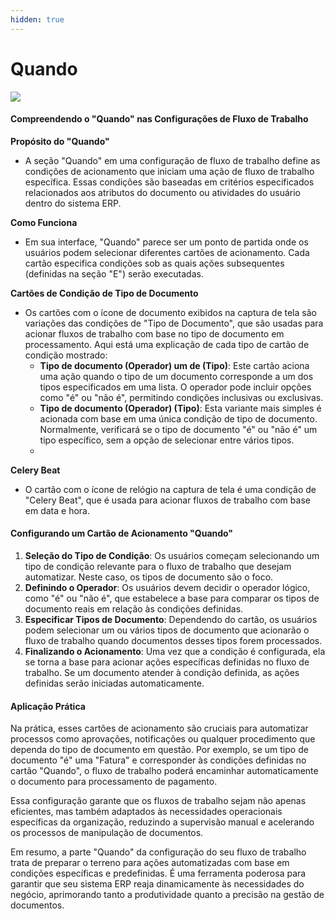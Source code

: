 ```yaml
---
hidden: true
---
```


# Quando

![](https://docs.docbits.com/~gitbook/image?url=https%3A%2F%2F578966019-files.gitbook.io%2F%7E%2Ffiles%2Fv0%2Fb%2Fgitbook-x-prod.appspot.com%2Fo%2Fspaces%252FT2n2w4uDCJvv7CJ5zrdk%252Fuploads%252FKwAT37pCkZRziNLyWMsL%252Fimage.png%3Falt%3Dmedia%26token%3Db95d040f-e9e6-496d-97cd-d2c8f1c30d60\&width=768\&dpr=4\&quality=100\&sign=c323483b\&sv=2)

#### Compreendendo o "Quando" nas Configurações de Fluxo de Trabalho

**Propósito do "Quando"**

* A seção "Quando" em uma configuração de fluxo de trabalho define as condições de acionamento que iniciam uma ação de fluxo de trabalho específica. Essas condições são baseadas em critérios especificados relacionados aos atributos do documento ou atividades do usuário dentro do sistema ERP.

**Como Funciona**

* Em sua interface, "Quando" parece ser um ponto de partida onde os usuários podem selecionar diferentes cartões de acionamento. Cada cartão especifica condições sob as quais ações subsequentes (definidas na seção "E") serão executadas.

**Cartões de Condição de Tipo de Documento**

* Os cartões com o ícone de documento exibidos na captura de tela são variações das condições de "Tipo de Documento", que são usadas para acionar fluxos de trabalho com base no tipo de documento em processamento. Aqui está uma explicação de cada tipo de cartão de condição mostrado:
  * **Tipo de documento (Operador) um de (Tipo)**: Este cartão aciona uma ação quando o tipo de um documento corresponde a um dos tipos especificados em uma lista. O operador pode incluir opções como "é" ou "não é", permitindo condições inclusivas ou exclusivas.
  * **Tipo de documento (Operador) (Tipo)**: Esta variante mais simples é acionada com base em uma única condição de tipo de documento. Normalmente, verificará se o tipo de documento "é" ou "não é" um tipo específico, sem a opção de selecionar entre vários tipos.
  *

**Celery Beat**

* O cartão com o ícone de relógio na captura de tela é uma condição de "Celery Beat", que é usada para acionar fluxos de trabalho com base em data e hora.

#### Configurando um Cartão de Acionamento "Quando"

1. **Seleção do Tipo de Condição**: Os usuários começam selecionando um tipo de condição relevante para o fluxo de trabalho que desejam automatizar. Neste caso, os tipos de documento são o foco.
2. **Definindo o Operador**: Os usuários devem decidir o operador lógico, como "é" ou "não é", que estabelece a base para comparar os tipos de documento reais em relação às condições definidas.
3. **Especificar Tipos de Documento**: Dependendo do cartão, os usuários podem selecionar um ou vários tipos de documento que acionarão o fluxo de trabalho quando documentos desses tipos forem processados.
4. **Finalizando o Acionamento**: Uma vez que a condição é configurada, ela se torna a base para acionar ações específicas definidas no fluxo de trabalho. Se um documento atender à condição definida, as ações definidas serão iniciadas automaticamente.

#### Aplicação Prática

Na prática, esses cartões de acionamento são cruciais para automatizar processos como aprovações, notificações ou qualquer procedimento que dependa do tipo de documento em questão. Por exemplo, se um tipo de documento "é" uma "Fatura" e corresponder às condições definidas no cartão "Quando", o fluxo de trabalho poderá encaminhar automaticamente o documento para processamento de pagamento.

Essa configuração garante que os fluxos de trabalho sejam não apenas eficientes, mas também adaptados às necessidades operacionais específicas da organização, reduzindo a supervisão manual e acelerando os processos de manipulação de documentos.

Em resumo, a parte "Quando" da configuração do seu fluxo de trabalho trata de preparar o terreno para ações automatizadas com base em condições específicas e predefinidas. É uma ferramenta poderosa para garantir que seu sistema ERP reaja dinamicamente às necessidades do negócio, aprimorando tanto a produtividade quanto a precisão na gestão de documentos.
